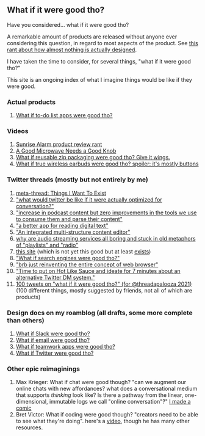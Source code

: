 ## What if it were good tho?

Have you considered... what if it were good tho?

A remarkable amount of products are released without anyone ever considering this question, in regard to most aspects of the product. See [this rant about how almost nothing is actually designed](https://twitter.com/Malcolm_Ocean/status/1368295691185909764).

I have taken the time to consider, for several things, "what if it were good tho?"

This site is an ongoing index of what I imagine things would be like if they were good.

### Actual products

1. [What if to-do list apps were good tho?](https://complice.co/?utm_source=whatifitweregoodtho&utm_medium=whatifitweregoodtho&utm_content=link)

### Videos

1. [Sunrise Alarm product review rant](https://www.youtube.com/watch?v=VCyQujRZoEs)
2. [A Good Microwave Needs a Good Knob](https://www.youtube.com/watch?v=qy6BOQLo4XA)
3. [What if reusable zip packaging were good tho? Give it wings.](https://www.youtube.com/watch?v=2L7oTdvI5s0)
4. [What if true wireless earbuds were good tho? spoiler: it's mostly buttons](https://youtu.be/94Ij7vBjxsM)

### Twitter threads (mostly but not entirely by me)

1. [meta-thread: Things I Want To Exist](https://twitter.com/Malcolm_Ocean/status/1151673122879352839)
2. ["what would twitter be like if it were actually optimized for conversation?"](https://twitter.com/Malcolm_Ocean/status/1151672290150703104)
3. ["increase in podcast content but zero improvements in the tools we use to consume them and parse their content"](https://twitter.com/PorterhouseMD/status/1102413889763913728)
4. ["a better app for reading digital text"](https://twitter.com/Malcolm_Ocean/status/1151668196031774720)
5. ["An integrated multi-structure content editor"](https://twitter.com/Malcolm_Ocean/status/1156423522836766721)
6. [why are audio streaming services all boring and stuck in old metaphors of "playlists" and "radio"](https://twitter.com/Malcolm_Ocean/status/1274815465920004097)
7. [this site](https://twitter.com/Malcolm_Ocean/status/1436785606701436928) (which is not yet this good but at least [exists](https://twitter.com/visakanv/status/1447442956789501954))
8. ["What if search engines were good tho?"](https://twitter.com/Malcolm_Ocean/status/1436514512622874626)
9. ["brb just reinventing the entire concept of web browser"](https://twitter.com/Malcolm_Ocean/status/1343323761991241729)
10. ["Time to put on Hot Like Sauce and ideate for 7 minutes about an alternative Twitter DM system."](https://twitter.com/Malcolm_Ocean/status/1405067165133246467)
11. [100 tweets on "what if it were good tho?" (for @threadapalooza 2021)](https://twitter.com/Malcolm_Ocean/status/1466505140219744261) (100 different things, mostly suggested by friends, not all of which are products)

### Design docs on my roamblog (all drafts, some more complete than others)

1. [What if Slack were good tho?](https://www.intertwingled.blog/#/app/malcolmocean/page/Tbh3Tm5ju)
2. [What if email were good tho?](https://www.intertwingled.blog/#/app/malcolmocean/page/PYGImrOGs)
3. [What if teamwork apps were good tho?](https://www.intertwingled.blog/#/app/malcolmocean/page/Styq-hx5Z)
4. [What if Twitter were good tho?](https://www.intertwingled.blog/#/app/malcolmocean/page/4GnGMR9Jw)

### Other epic reimaginings

1. Max Krieger: What if chat were good though? "can we augment our online chats with new affordances? what does a conversational medium that supports *thinking* look like? Is there a pathway from the linear, one-dimensional, immutable logs we call "online conversation"?" [I made a comic](https://a9.io/glue-comic/)
2. Bret Victor: What if coding were good though? "creators need to be able to see what they're doing". here's a [video](https://www.programmingtalks.org/talk/inventing-on-principle), though he has many other resources.
